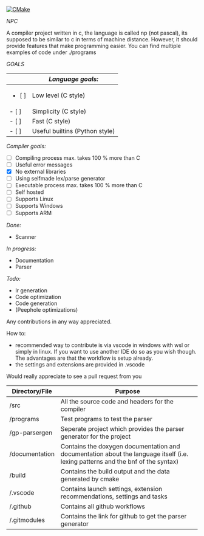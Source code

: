 [![CMake](https://github.com/m-heim/Npc/actions/workflows/cmake.yml/badge.svg)](https://github.com/m-heim/Npc/actions/workflows/cmake.yml)

*NPC*

A compiler project written in c, the language is called np (not pascal), its supposed to be similar to c in terms of machine distance. However, it should provide features that make programming easier.
You can find multiple examples of code under ./programs


*GOALS*

|   | *Language goals:* |
| - | ----------------- |
| <ul><li>[ ]</li></ul> | Low level (C style) |
| - [ ] | Simplicity (C style) |
| - [ ] | Fast (C style) |
| - [ ] | Useful builtins (Python style) |

*Compiler goals:*
- [ ] Compiling process max. takes 100 % more than C
- [ ] Useful error messages
- [x] No external libraries
- [ ] Using selfmade lex/parse generator
- [ ] Executable process max. takes 100 % more than C
- [ ] Self hosted
- [ ] Supports Linux
- [ ] Supports Windows
- [ ] Supports ARM

*Done:*

- Scanner

*In progress:*
- Documentation
- Parser
  
*Todo:*
- Ir generation
- Code optimization
- Code generation
- (Peephole optimizations)

Any contributions in any way appreciated.

How to:
- recommended way to contribute is via vscode in windows with wsl or simply in linux. If you want to use another IDE do so as you wish though. The advantages are that the workflow is setup already.
- the settings and extensions are provided in .vscode

Would really appreciate to see a pull request from you

| Directory/File | Purpose |
| ---------------|-------- |
| /src           | All the source code and headers for the compiler |
| /programs      | Test programs to test the parser |
| /gp-parsergen  | Seperate project which provides the parser generator for the project |
| /documentation | Contains the doxygen documentation and documentation about the language itself (i.e. lexing patterns and the bnf of the syntax) |
| /build         | Contains the build output and the data generated by cmake |
| /.vscode       | Contains launch settings, extension recommendations, settings and tasks |
| /.github       | Contains all github workflows |
| /.gitmodules   | Contains the link for github to get the parser generator |